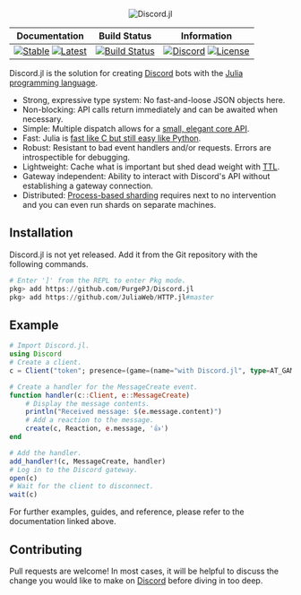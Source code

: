 <div align="center">
    <p> <img src="https://raw.githubusercontent.com/PurgePJ/Discord.jl/master/banner.png" alt="Discord.jl"/> </p>
</div>

| **Documentation** | **Build Status** | **Information** |
|:-:|:-:|:-:|
| [![Stable](https://img.shields.io/badge/docs-stable-blue.svg)](https://purgepj.github.io/Discord.jl/stable) [![Latest](https://img.shields.io/badge/docs-latest-blue.svg)](https://purgepj.github.io/Discord.jl/latest) | [![Build Status](https://travis-ci.com/PurgePJ/Discord.jl.svg?branch=master)](https://travis-ci.com/PurgePJ/Discord.jl) | [![Discord](https://img.shields.io/badge/discord-join-7289da.svg)](https://discord.gg/ng9TjYd) [![License](https://img.shields.io/github/license/PurgePJ/Discord.jl.svg)](https://github.com/PurgePJ/Discord.jl/blob/master/LICENSE) |

Discord.jl is the solution for creating [Discord](https://discordapp.com) bots with the [Julia programming language](https://julialang.org).

* Strong, expressive type system: No fast-and-loose JSON objects here.
* Non-blocking: API calls return immediately and can be awaited when necessary.
* Simple: Multiple dispatch allows for a [small, elegant core API](https://purgepj.github.io/Discord.jl/stable/rest.html#CRUD-API-1).
* Fast: Julia is [fast like C but still easy like Python](https://julialang.org/blog/2012/02/why-we-created-julia).
* Robust: Resistant to bad event handlers and/or requests. Errors are introspectible for debugging.
* Lightweight: Cache what is important but shed dead weight with [TTL](https://en.wikipedia.org/wiki/Time_to_live).
* Gateway independent: Ability to interact with Discord's API without establishing a gateway connection.
* Distributed: [Process-based sharding](https://purgepj.github.io/Discord.jl/stable/client.html#Sharding-1) requires next to no intervention and you can even run shards on separate machines.

## Installation

Discord.jl is not yet released. Add it from the Git repository with the following commands.

```julia
# Enter ']' from the REPL to enter Pkg mode.
pkg> add https://github.com/PurgePJ/Discord.jl
pkg> add https://github.com/JuliaWeb/HTTP.jl#master
```

## Example

```julia
# Import Discord.jl.
using Discord
# Create a client.
c = Client("token"; presence=(game=(name="with Discord.jl", type=AT_GAME),))

# Create a handler for the MessageCreate event.
function handler(c::Client, e::MessageCreate)
    # Display the message contents.
    println("Received message: $(e.message.content)")
    # Add a reaction to the message.
    create(c, Reaction, e.message, '👍')
end

# Add the handler.
add_handler!(c, MessageCreate, handler)
# Log in to the Discord gateway.
open(c)
# Wait for the client to disconnect.
wait(c)
```

For further examples, guides, and reference, please refer to the documentation linked above.

## Contributing

Pull requests are welcome!
In most cases, it will be helpful to discuss the change you would like to make on [Discord](https://discord.gg/ng9TjYd) before diving in too deep.
